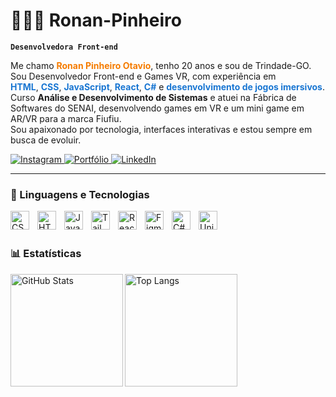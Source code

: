 # 👨🏼‍💻 Ronan-Pinheiro

**`Desenvolvedora Front-end`**

Me chamo <span style="color:#f57c00"><strong>Ronan Pinheiro Otavio</strong></span>, tenho 20 anos e sou de Trindade-GO.  
Sou Desenvolvedor Front-end e Games VR, com experiência em  
<span style="color:#1976d2"><strong>HTML</strong></span>, <span style="color:#1976d2"><strong>CSS</strong></span>, <span style="color:#1976d2"><strong>JavaScript</strong></span>, <span style="color:#1976d2"><strong>React</strong></span>, <span style="color:#1976d2"><strong>C#</strong></span> e <span style="color:#1976d2"><strong>desenvolvimento de jogos imersivos</strong></span>.  
Curso <strong>Análise e Desenvolvimento de Sistemas</strong> e atuei na Fábrica de Softwares do SENAI, desenvolvendo games em VR e um mini game em AR/VR para a marca Fiufiu.  
Sou apaixonado por tecnologia, interfaces interativas e estou sempre em busca de evoluir.

<p align="left">

  <a href="https://www.instagram.com/Ronan._.Pinheiro" target="_blank">
    <img 
      alt="Instagram" 
      title="Me acompanhe no Instagram" 
      src="https://img.shields.io/badge/Instagram-E4405F?style=for-the-badge&logo=instagram&logoColor=white"
    />
  </a>
  <a href="https://portfolio-ronan-pinheiro.vercel.app/" target="_blank">
    <img 
      alt="Portfólio" 
      title="Veja meu portfólio" 
      src="https://img.shields.io/badge/Portfólio-121212?style=for-the-badge&logo=vercel&logoColor=white"
    />
  </a>
    <a href="https://www.linkedin.com/in/ronan-pinheiro-ot%C3%A1vio-37173425b/" target="_blank">
    <img 
      alt="LinkedIn" 
      title="Conecte-se comigo no LinkedIn" 
      src="https://img.shields.io/badge/LinkedIn-0A66C2?style=for-the-badge&logo=linkedin&logoColor=white"
    />
  </a>
</p>

---

### 🤖 Linguagens e Tecnologias

<img 
    align="left" 
    alt="CSS" 
    title="CSS"
    width="30px" 
    style="padding-right: 10px;" 
    src="https://cdn.jsdelivr.net/gh/devicons/devicon@latest/icons/css3/css3-original.svg" 
/>
<img 
    align="left" 
    alt="HTML"
    title="HTML" 
    width="30px" 
    style="padding-right: 10px;" 
    src="https://cdn.jsdelivr.net/gh/devicons/devicon@latest/icons/html5/html5-original.svg" 
/>
<img 
    align="left" 
    alt="JavaScript" 
    title="JavaScript"
    width="30px" 
    style="padding-right: 10px;" 
    src="https://cdn.jsdelivr.net/gh/devicons/devicon@latest/icons/javascript/javascript-original.svg" 
/>

<!-- <img
    align="left"
    alt="TypeScript"
    title="TypeScript"
    width="30px"
    style="padding-right: 10px;"
    src="https://cdn.jsdelivr.net/gh/devicons/devicon@latest/icons/typescript/typescript-original.svg"
/> -->

<img 
    align="left" 
    alt="Tailwind" 
    title="Tailwind"
    width="30px" 
    style="padding-right: 10px;" 
    src="https://cdn.jsdelivr.net/gh/devicons/devicon@latest/icons/tailwindcss/tailwindcss-original.svg" 
/>
<img 
    align="left" 
    alt="React"
    title="React" 
    width="30px" 
    style="padding-right: 10px;" 
    src="https://cdn.jsdelivr.net/gh/devicons/devicon@latest/icons/react/react-original.svg" 
/>

<!-- <img
    align="left"
    alt="Next.js"
    title="Next.js"
    width="30px"
    style="padding-right: 10px;"
    src="https://cdn.jsdelivr.net/gh/devicons/devicon@latest/icons/nextjs/nextjs-original.svg"
/> -->

<!-- <img
    align="left"
    alt="Git"
    title="Git"
    width="30px"
    style="padding-right: 10px;"
    src="https://cdn.jsdelivr.net/gh/devicons/devicon@latest/icons/git/git-original.svg"
/> -->

<img 
    align="left" 
    alt="Figma"
    title="Figma" 
    width="30px" 
    style="padding-right: 10px;" 
    src="https://cdn.jsdelivr.net/gh/devicons/devicon@latest/icons/figma/figma-original.svg" 
/>
<img 
    align="left" 
    alt="C#"
    title="C#" 
    width="30px" 
    style="padding-right: 10px;" 
    src="https://cdn.jsdelivr.net/gh/devicons/devicon@latest/icons/csharp/csharp-original.svg" 
/>
<img 
    align="left" 
    alt="Unity"
    title="Unity" 
    width="30px" 
    style="padding-right: 10px;" 
    src="https://cdn.jsdelivr.net/gh/devicons/devicon@latest/icons/unity/unity-original.svg" 
/>

<br/>
<br/>

### 📊 Estatísticas

<p>
<img 
  align="left" 
  alt="GitHub Stats" 
  height="180" 
  src="https://github-readme-stats.vercel.app/api?username=Ronan-Pinheiro&show_icons=true&theme=dark&include_all_commits=true&locale=pt-br" 
/>
<img 
  align="left" 
  alt="Top Langs" 
  height="180" 
  src="https://github-readme-stats.vercel.app/api/top-langs/?username=Ronan-Pinheiro&theme=dark&layout=compact&custom_title=Tecnologias&langs_count=9" 
/>
<br clear="both" />

</p>
